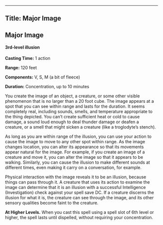 -------------------------
Title: Major Image
-------------------------

## Major Image

#### 3rd-level illusion


**Casting Time:** 1 action

**Range:** 120 feet

**Components:** V, S, M (a bit of fleece)

**Duration:** Concentration, up to 10 minutes


You create the image of an object, a creature, or some other visible
phenomenon that is no larger than a 20 foot cube. The image appears
at a spot that you can see within range and lasts for the duration. It
seems completely real, including sounds, smells, and temperature
appropriate to the thing depicted. You can’t create sufficient heat or
cold to cause damage, a sound loud enough to deal thunder damage or
deafen a creature, or a smell that might sicken a creature (like a
troglodyte’s stench).

As long as you are within range of the illusion, you can use your action
to cause the image to move to any other spot within range. As the image
changes location, you can alter its appearance so that its movements
appear natural for the image. For example, if you create an image of a
creature and move it, you can alter the image so that it appears to be
walking. Similarly, you can cause the illusion to make different sounds
at different times, even making it carry on a conversation, for example.

Physical interaction with the image reveals it to be an illusion,
because things can pass through it. A creature that uses its action to
examine the image can determine that it is an illusion with a successful
Intelligence (Investigation) check against your spell save DC. If a
creature discerns the illusion for what it is, the creature can see
through the image, and its other sensory qualities become faint to the
creature.

**At Higher Levels.** When you cast this spell using a spell
slot of 6th level or higher, the spell lasts until dispelled, without
requiring your concentration.


